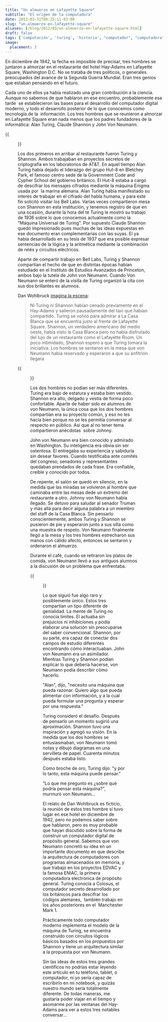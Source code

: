 ```yaml
---
title: "Un almuerzo en Lafayette Square"
subtitle: "El origen de la computadora"
date: 2012-03-31T08:25:11-03:00
slug: "un-almuerzo-en-lafayette-square"
aliases: [/blog/2012/03/un-almuerzo-en-lafayette-square.html]
draft: false
tags: ['computación', 'turing', 'historia', "computador", "computadora", 'Alan Turing']
image:
  placement: 3
---
```


En diciembre de 1942, la fecha es imposible de precisar, tres hombres se
juntaron a almorzar en el restaurante del hotel Hay-Adams en Lafayette
Square, Washington D.C. No se trataba de tres políticos, o generales
preocupados del avance de la Segunda Guerra Mundial. Eran tres genios
que estaban pensando en el futuro.

Cada uno de ellos ya había realizado una gran contribución a la ciencia.
Aunque no sabemos de que hablaron en ese encuentro, probablemente esa
tarde  se establecieron las bases para el desarrollo del computador
digital moderno, y todo el desarrollo posterior de lo que conocemos como
tecnología de la  información. Los tres hombres que se reunieron a
almorzar en Lafayette Square eran nada menos que los padres fundadores
de la informática: Alan Turing, Claude Shannon y John Von Neumann.

{{<figure caption="John von Neumann" src="neumann-alumnos.jpg">}}

Los dos primeros en arribar al restaurante fueron Turing y Shannon.
Ambos trabajaban en proyectos secretos de criptografía en los
laboratorios de AT&T. En aquel tiempo Alan Turing había dejado el
liderazgo del grupo Hut-8 en Bletchey Park, el famoso centro sede de la
Government Code and Cypher School del gobierno británico. El Hut-8
estaba a cargo de descifrar los mensajes cifrados mediante la máquina
Enigma usada por  la marina alemana. Alan Turing había manifestado su
interés de trabajar en el cifrado del habla humana, y para este fin
solicitó visitar los Bell Labs. Varias veces compartieron mesa con
Shannon en esta institución, y tenemos registro de que en una ocasión,
durante la hora del té Turing le mostró su trabajo de 1936 sobre lo que
conocemos actualmente como la  "Máquina Universal de Turing". Por
supuesto Claude Shannon quedó impresionado pues muchas de las ideas
expuestas en ese documento eran complementarias con las suyas. El ya
había desarrollado en su tesis de 1937 que era posible expresar
sentencias de la lógica y la aritmética mediante la combinación de relés
y circuitos eléctricos.

Aparte de compartir trabajo en Bell Labs, Turing y Shannon compartían el
hecho de que en distintas épocas habían estudiado en el Instituto de
Estudios Avanzados de Princeton, ambos bajo la tutela de John von
Neumann. Cuando Von Neumann se enteró de la visita de Turing organizó la
cita con sus dos brillantes ex alumnos.

Dan Wohlbruck [imagina la   escena](http://pragprog.com/magazines/2011-12/when-did-that-happen):

> Ni Turing ni Shannon habían cenado previamente en el Hay-Adams y
> salieron pausadamente del taxi que habían compartido. Turing se volvió
> para admirar a La Casa Blanca que se encuentra justo al frente de
> Lafayette Square. Shannon, un verdadero americano del medio oeste,
> había visto la Casa Blanca pero no había disfrutado del lujo de un
> restaurante como el Lafayette Room. Un poco intimidado, Shannon esperó
> a que Turing tomara la iniciativa. Los hombres se sentaron en la mesa
> que von Neumann había reservado y esperaron a que su anfitrión llegara

{{<figure caption="Alan Turing" src="Alan_Turing.jpg">}}

Los dos hombres no podían ser más diferentes. Turing era bajo de
estatura y estaba bien vestido. Shannon era alto, delgado y vestía de
forma poco confortable. Aparte de haber sido ex alumnos de von Neumann,
la única cosa que los dos hombres compartían era su proyecto común, y
eso no les hacía bien porque no se les permitía conversar al respecto en
público. Así que al no tener tema compartieron anécdotas  sobre Johnny.

John von Neumann era bien conocido y admirado en Washington. Su
inteligencia era obvia sin ser ostentosa. El entregaba su experiencia y
sabiduría sin desear favores. Cuando testificaba ante comités del
congreso, senadores y representantes quedaban prendados de cada frase.
Era confiable,  creible y conocido por todos.

De repente, el salón se quedó en silencio, en la medida que las miradas
se volvieron al hombre que caminaba entre las mesas dede un extremo del
restaurante a otro. Johnny von Neumann había llegado. Se detuvo para
saludar al senador Truman y más allá para decir alguna palabra a un
miembro del staff de la Casa Blanca. Sin pensarlo conscientemente, ambos
Turing y Shannon se pusieron de pie y esperaron junto a sus silla como
una muestra de respeto. Von Neumann finalmente llegó a la mesa y los
tres hombres estrecharon sus manos con cálido afecto, entonces se
sentaron y ordenaron el almuerzo.

Durante el café, cuando se retiraron los platos de comida, von Neumann
llevó a sus antiguos alumnos a la discusión de un problema que
enfrentaba.

{{<figure caption="Claude Shannon" src="shannon.jpeg">}}

Lo que siguió fue algo raro y posiblemente único. Estos tres compartían
un tipo diferente de genialidad. La mente de Turing no conocía límites.
El actuaba sin prejuicios ni inhibiciones y podía elaborar una solución
sin preocuparse del saber convencional. Shannon, por su parte, era capaz
de conectar dos campos de estudio diferentes encontrando cómo
interactuaban. John von Neumann era un asimilador. Mientras Turing y
Shannon podían explicar lo que debería hacerse, von Neumann podía
describir cómo hacerlo.

"Alan", dijo, "necesito una máquina que pueda razonar. Quiero algo que
pueda alimentar con información, y a la cual pueda formular una pregunta
y esperar por una respuesta."

Turing consideró el desafío. Después de pensarlo un momento sugirió una
aproximación. Shannon tuvo una inspiración y agregó su visión. En la
medida que los dos hombres se entusiasmaban, von Neumann tomó notas y
dibujó diagramas en una servilleta de papel. Cuarenta minutos después
estaba listo.

Como broche de oro, Turing dijo: "y por lo tanto, esta máquina puede
pensar."

"Lo que me pregunto es ¿sobre qué podría pensar esta máquina?", murmuró
von Neumann\...

El relato de Dan Wohlbruck es ficticio, la reunión de estos tres hombre
sí tuvo lugar en ese hotel en diciembre de 1942, pero no podemos saber
sobre que hablaron, pero es muy probable que hayan discutido sobre la
forma de construir un computador digital de propósito general. Sabemos
que von Neumann concretó su idea en un importante documento en que
describe la arquitectura de computadores con programas almacenados en
memoria, y que trabajo en los proyectos EDVAC y la famosa ENIAC, la
primera computadora electrónica de propósito general. Turing conocía a
Colosus, el computador secreto desarrollado por los británicos para
descifrar los códigos alemanes,  también trabajo en los años posteriores
en el  Manchester Mark 1.

Prácticamente todo computador moderno implementa el modelo de la máquina
de Turing, se encuentra construido con circuitos lógicos básicos basados
en los propuestos por Shannon y tiene un arquitectura similar a la
propuesta por von Neumann.

Sin las ideas de estos tres grandes científicos no podrías estar leyendo
este artículo en tu teléfono, tablet, o computador, ni yo sería capaz de
escribirlo en mi notebook, y quizás nuestro mundo sería totalmente
diferente. De todas maneras, me gustaría poder viajar en el tiempo y
asomarme por las ventanas del Hay-Adams para ver a estos tres notables
conversar\...
